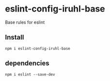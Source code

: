 # eslint-config-iruhl-base
Base rules for eslint

## Install

```
npm i eslint-config-iruhl-base

```

## dependencies
```
npm i eslint --save-dev

```
